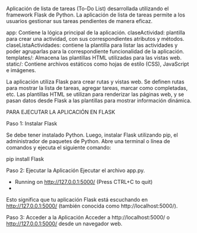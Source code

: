 Aplicación de lista de tareas (To-Do List) desarrollada utilizando el framework Flask de Python. La aplicación de lista de tareas permite a los usuarios gestionar sus tareas pendientes de manera eficaz.

app: Contiene la lógica principal de la aplicación.
claseActividad: plantilla para crear una actividad, con sus correspondientes atributos y métodos.
claseListaActividades: contiene la plantilla para listar las actividades y poder agruparlas para la correspondiente funcionalidad de la aplicación.
templates/: Almacena las plantillas HTML utilizadas para las vistas web.
static/: Contiene archivos estáticos como hojas de estilo (CSS), JavaScript e imágenes.

La aplicación utiliza Flask para crear rutas y vistas web. Se definen rutas para mostrar la lista de tareas, agregar tareas, marcar como completadas, etc. Las plantillas HTML se utilizan para renderizar las páginas web, y se pasan datos desde Flask a las plantillas para mostrar información dinámica.

PARA EJECUTAR LA APLICACIÓN EN FLASK

Paso 1: Instalar Flask

Se debe tener instalado Python.
Luego, instalar Flask utilizando pip, el administrador de paquetes de Python. Abre una terminal o línea de comandos y ejecuta el siguiente comando:

pip install Flask

Paso 2: Ejecutar la Aplicación
Ejecutar el archivo app.py. 

 * Running on http://127.0.0.1:5000/ (Press CTRL+C to quit)
 * 
Esto significa que tu aplicación Flask está escuchando en http://127.0.0.1:5000/ (también conocida como http://localhost:5000/).

Paso 3: Acceder a la Aplicación
Acceder a http://localhost:5000/ o http://127.0.0.1:5000/ desde un navegador web.
